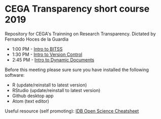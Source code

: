 # CEGA Transparency short course 2019
Repository for CEGA's Trainning on Research Transparency. 
Dictated by Fernando Hoces de la Guardia



- 1:00 PM	- [Intro to BITSS](https://github.com/BITSS/CEGA2019/blob/master/20190423_Intro_BITSS.pptx)
- 1:30 PM	- [Intro to Version Control](https://github.com/BITSS/CEGA2019/tree/master/01a-Git-GUI)
- 2:45 PM	- [Intro to Dynamic Documents](https://github.com/BITSS/CEGA2019/tree/master/02-dynamicdocs)



Before this meeting please sure sure you have installed the following software: 
 -  R (update/reinstall to latest version)
 -  RStudio  (update/reinstall to latest version)
 -  Github desktop app
 -  Atom (text editor)


Useful resource (self promoting): [IDB Open Science Cheatsheet](http://idbdocs.iadb.org/wsdocs/getdocument.aspx?docnum=EZSHARE-1350314980-383)
